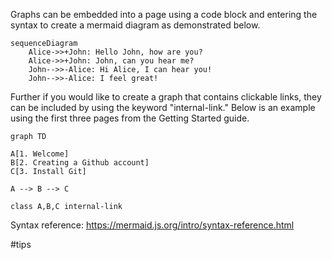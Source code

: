 Graphs can be embedded into a page using a code block and entering the syntax to create a mermaid diagram as demonstrated below.

```mermaid
sequenceDiagram
    Alice->>+John: Hello John, how are you?
    Alice->>+John: John, can you hear me?
    John-->>-Alice: Hi Alice, I can hear you!
    John-->>-Alice: I feel great!
```

Further if you would like to create a graph that contains clickable links, they can be included by using the keyword "internal-link." Below is an example using the first three pages from the Getting Started guide.

```mermaid
graph TD

A[1. Welcome]
B[2. Creating a Github account]
C[3. Install Git]

A --> B --> C

class A,B,C internal-link
```

Syntax reference: https://mermaid.js.org/intro/syntax-reference.html

#tips